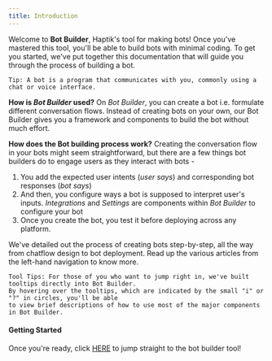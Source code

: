 ```yaml
---
title: Introduction
---
```


Welcome to **Bot Builder**, Haptik's tool for making bots! Once you've mastered this tool, you'll be able to build bots with minimal coding. To get you started, we've put together this documentation that will guide you through the process of building a bot.

    Tip: A bot is a program that communicates with you, commonly using a chat or voice interface.

**How is *Bot Builder* used?**
On *Bot Builder*, you can create a bot i.e. formulate different conversation flows. Instead of creating bots on your own, our Bot Builder gives you a framework and components to build the bot without much effort. 

**How does the Bot building process work?** 
Creating the conversation flow in your bots might seem straightforward, but there are a few things bot builders do to engage users as they interact with bots - 

1. You add the expected user intents (*user says*) and corresponding bot responses (*bot says*)
2. And then, you configure ways a bot is supposed to interpret user's inputs. *Integrations* and *Settings* are components within *Bot Builder* to configure your bot
3. Once you create the bot, you test it before deploying across any platform. 

We've detailed out the process of creating bots step-by-step, all the way from chatflow design to bot deployment. Read up the various articles from the left-hand navigation to know more. 

    Tool Tips: For those of you who want to jump right in, we've built tooltips directly into Bot Builder. 
    By hovering over the tooltips, which are indicated by the small "i" or "?" in circles, you'll be able 
    to view brief descriptions of how to use most of the major components in Bot Builder. 

#### Getting Started

Once you're ready, click [HERE](https://docs.haptik.ai/bot-builder/basic/making-first-bot) to jump straight to the bot builder tool!
